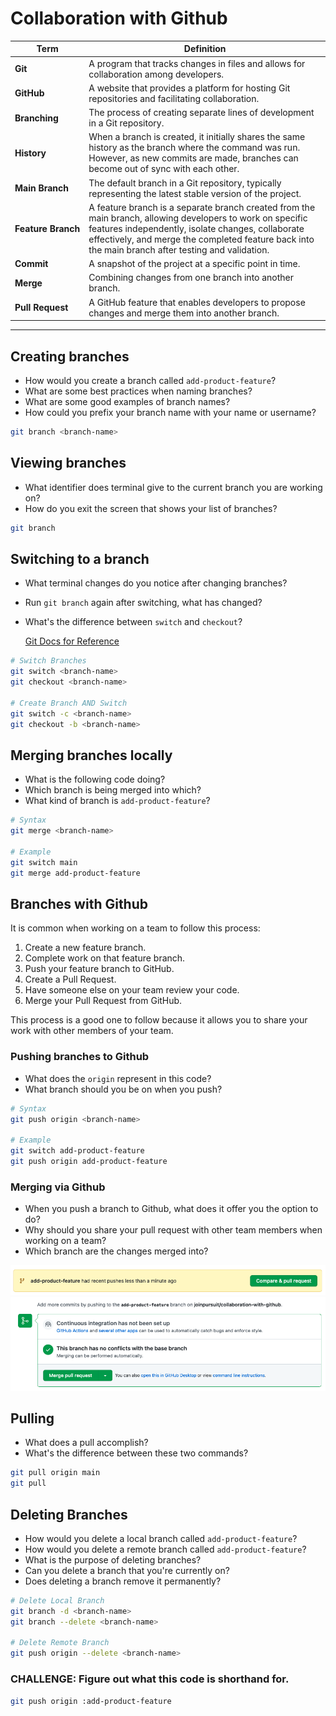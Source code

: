 # Collaboration with Github

| Term | Definition |
| ---- | ---------- |
| __Git__ |  A program that tracks changes in files and allows for collaboration among developers. |
| __GitHub__ | A website that provides a platform for hosting Git repositories and facilitating collaboration. |
| __Branching__ | The process of creating separate lines of development in a Git repository. |
| __History__ | When a branch is created, it initially shares the same history as the branch where the command was run. However, as new commits are made, branches can become out of sync with each other. |
| __Main&nbsp;Branch__ | The default branch in a Git repository, typically representing the latest stable version of the project. |
| __Feature&nbsp;Branch__ | A feature branch is a separate branch created from the main branch, allowing developers to work on specific features independently, isolate changes, collaborate effectively, and merge the completed feature back into the main branch after testing and validation. |
| __Commit__ | A snapshot of the project at a specific point in time. |
| __Merge__ | Combining changes from one branch into another branch. |
| __Pull&nbsp;Request__ | A GitHub feature that enables developers to propose changes and merge them into another branch. |


---

## Creating branches

- How would you create a branch called `add-product-feature`?
- What are some best practices when naming branches?
- What are some good examples of branch names?
- How could you prefix your branch name with your name or username?

```bash
git branch <branch-name>
```

## Viewing branches

- What identifier does terminal give to the current branch you are working on?
- How do you exit the screen that shows your list of branches?

```bash
git branch
```

## Switching to a branch

- What terminal changes do you notice after changing branches?
- Run `git branch` again after switching, what has changed?
- What's the difference between `switch` and `checkout`?

    [Git Docs for Reference](https://git-scm.com/docs)

```bash
# Switch Branches
git switch <branch-name>
git checkout <branch-name>

# Create Branch AND Switch
git switch -c <branch-name>
git checkout -b <branch-name>
```

## Merging branches locally

- What is the following code doing?
- Which branch is being merged into which?
- What kind of branch is `add-product-feature`?

```bash
# Syntax
git merge <branch-name>

# Example
git switch main
git merge add-product-feature
```

## Branches with Github

It is common when working on a team to follow this process:

1. Create a new feature branch.
1. Complete work on that feature branch.
1. Push your feature branch to GitHub.
1. Create a Pull Request.
1. Have someone else on your team review your code.
1. Merge your Pull Request from GitHub.

This process is a good one to follow because it allows you to share your work with other members of your team.

### Pushing branches to Github

- What does the `origin` represent in this code?
- What branch should you be on when you push?

```bash
# Syntax
git push origin <branch-name>

# Example
git switch add-product-feature
git push origin add-product-feature
```

### Merging via Github

- When you push a branch to Github, what does it offer you the option to do?
- Why should you share your pull request with other team members when working on a team?
- Which branch are the changes merged into?

![](./images/merge-notification.png)
![](./images/merge-pull-request.png)

## Pulling

- What does a pull accomplish?
- What's the difference between these two commands?

```bash
git pull origin main
git pull
```

## Deleting Branches

- How would you delete a local branch called `add-product-feature`?
- How would you delete a remote branch called `add-product-feature`?
- What is the purpose of deleting branches?
- Can you delete a branch that you're currently on?
- Does deleting a branch remove it permanently?

```bash
# Delete Local Branch
git branch -d <branch-name>
git branch --delete <branch-name>

# Delete Remote Branch
git push origin --delete <branch-name>
```

### __CHALLENGE__: Figure out what this code is shorthand for.

```bash
git push origin :add-product-feature
```

